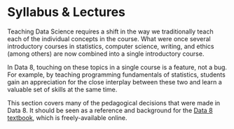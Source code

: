 # Syllabus & Lectures
Teaching Data Science requires a shift in the way we traditionally teach each of the individual concepts in the course. What were once several introductory courses in statistics, computer science, writing, and ethics (among others) are now combined into a single introductory course.

In Data 8, touching on these topics in a single course is a feature, not a bug. For example, by teaching programming fundamentals of statistics, students gain an appreciation for the close interplay between these two and learn a valuable set of skills at the same time.

This section covers many of the pedagogical decisions that were made in Data 8. It should be seen as a reference and background for the [Data 8 textbook](https://inferentialthinking.com), which is freely-available online.
